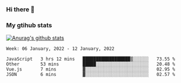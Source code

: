 ### Hi there 👋

### My gtihub stats

[![Anurag's github stats](https://github-readme-stats.vercel.app/api?username=gaozhidong)](https://github.com/gaozhidong/github-readme-stats)

<!--START_SECTION:waka-->
```text
Week: 06 January, 2022 - 12 January, 2022

JavaScript   3 hrs 12 mins   ██████████████████▒░░░░░░   73.55 % 
Other        53 mins         █████░░░░░░░░░░░░░░░░░░░░   20.48 % 
Vue.js       7 mins          ▓░░░░░░░░░░░░░░░░░░░░░░░░   02.95 % 
JSON         6 mins          ▓░░░░░░░░░░░░░░░░░░░░░░░░   02.57 % 
```
<!--END_SECTION:waka-->